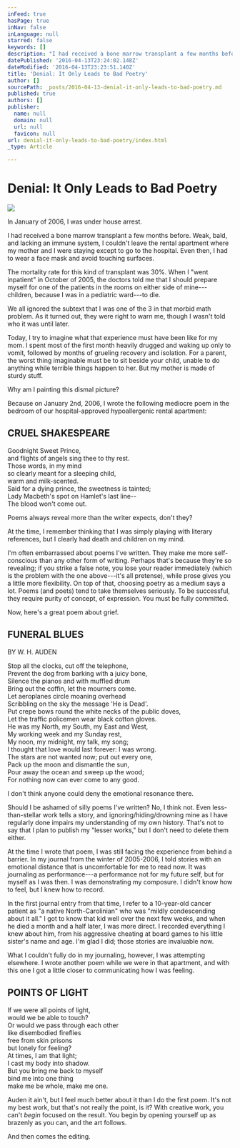 ```yaml
---
inFeed: true
hasPage: true
inNav: false
inLanguage: null
starred: false
keywords: []
description: "I had received a bone marrow transplant a few months before.\_Weak, bald, and lacking an immune system,\_I couldn't leave the rental apartment where my mother and I were staying except to go to the hospital.\_Even then, I had to wear a face mask and avoid touching surfaces."
datePublished: '2016-04-13T23:24:02.148Z'
dateModified: '2016-04-13T23:23:51.140Z'
title: 'Denial: It Only Leads to Bad Poetry'
author: []
sourcePath: _posts/2016-04-13-denial-it-only-leads-to-bad-poetry.md
published: true
authors: []
publisher:
  name: null
  domain: null
  url: null
  favicon: null
url: denial-it-only-leads-to-bad-poetry/index.html
_type: Article

---
```

# Denial: It Only Leads to Bad Poetry
![](https://the-grid-user-content.s3-us-west-2.amazonaws.com/df1b0621-c7e3-4911-a9ff-83e7e72312c2.jpg)

In January of 2006, I was under house arrest.

I had received a bone marrow transplant a few months before. Weak, bald, and lacking an immune system, I couldn't leave the rental apartment where my mother and I were staying except to go to the hospital. Even then, I had to wear a face mask and avoid touching surfaces.

The mortality rate for this kind of transplant was 30%. When I "went inpatient" in October of 2005, the doctors told me that I should prepare myself for one of the patients in the rooms on either side of mine---children, because I was in a pediatric ward---to die.

We all ignored the subtext that I was one of the 3 in that morbid math problem. As it turned out, they were right to warn me, though I wasn't told who it was until later.

Today, I try to imagine what that experience must have been like for my mom. I spent most of the first month heavily drugged and waking up only to vomit, followed by months of grueling recovery and isolation. For a parent, the worst thing imaginable must be to sit beside your child, unable to do anything while terrible things happen to her. But my mother is made of sturdy stuff.

Why am I painting this dismal picture?

Because on January 2nd, 2006, I wrote the following mediocre poem in the bedroom of our hospital-approved hypoallergenic rental apartment:

## CRUEL SHAKESPEARE

Goodnight Sweet Prince,  
and flights of angels sing thee to thy rest.  
Those words, in my mind  
so clearly meant for a sleeping child,  
warm and milk-scented.  
Said for a dying prince, the sweetness is tainted;  
Lady Macbeth's spot on Hamlet's last line--  
The blood won't come out.

Poems always reveal more than the writer expects, don't they?

At the time, I remember thinking that I was simply playing with literary references, but I clearly had death and children on my mind.

I'm often embarrassed about poems I've written. They make me more self-conscious than any other form of writing. Perhaps that's because they're so revealing; if you strike a false note, you lose your reader immediately (which is the problem with the one above---it's all pretense), while prose gives you a little more flexibility. On top of that, choosing poetry as a medium says a lot. Poems (and poets) tend to take themselves seriously. To be successful, they require purity of concept, of expression. You must be fully committed.

Now, here's a great poem about grief.

## FUNERAL BLUES  
BY W. H. AUDEN

Stop all the clocks, cut off the telephone,  
Prevent the dog from barking with a juicy bone,  
Silence the pianos and with muffled drum  
Bring out the coffin, let the mourners come.  
Let aeroplanes circle moaning overhead  
Scribbling on the sky the message 'He is Dead'.  
Put crepe bows round the white necks of the public doves,  
Let the traffic policemen wear black cotton gloves.  
He was my North, my South, my East and West,  
My working week and my Sunday rest,  
My noon, my midnight, my talk, my song;  
I thought that love would last forever: I was wrong.  
The stars are not wanted now; put out every one,  
Pack up the moon and dismantle the sun,  
Pour away the ocean and sweep up the wood;  
For nothing now can ever come to any good.

I don't think anyone could deny the emotional resonance there.

Should I be ashamed of silly poems I've written? No, I think not. Even less-than-stellar work tells a story, and ignoring/hiding/drowning mine as I have regularly done impairs my understanding of my own history. That's not to say that I plan to publish my "lesser works," but I don't need to delete them either.

At the time I wrote that poem, I was still facing the experience from behind a barrier. In my journal from the winter of 2005-2006, I told stories with an emotional distance that is uncomfortable for me to read now. It was journaling as performance---a performance not for my future self, but for myself as I was then. I was demonstrating my composure. I didn't know how to feel, but I knew how to record.

In the first journal entry from that time, I refer to a 10-year-old cancer patient as "a native North-Carolinian" who was "mildly condescending about it all." I got to know that kid well over the next few weeks, and when he died a month and a half later, I was more direct. I recorded everything I knew about him, from his aggressive cheating at board games to his little sister's name and age. I'm glad I did; those stories are invaluable now.

What I couldn't fully do in my journaling, however, I was attempting elsewhere. I wrote another poem while we were in that apartment, and with this one I got a little closer to communicating how I was feeling.

## POINTS OF LIGHT

If we were all points of light,  
would we be able to touch?  
Or would we pass through each other  
like disembodied fireflies  
free from skin prisons  
but lonely for feeling?  
At times, I am that light;  
I cast my body into shadow.  
But you bring me back to myself  
bind me into one thing  
make me be whole, make me one.

Auden it ain't, but I feel much better about it than I do the first poem. It's not my best work, but that's not really the point, is it? With creative work, you can't _begin_ focused on the result. You begin by opening yourself up as brazenly as you can, and the art follows.

And then comes the editing.